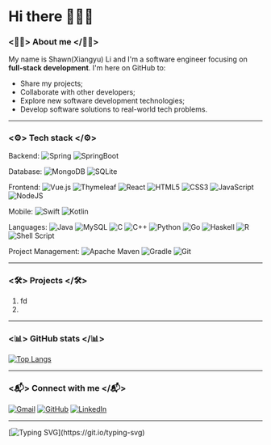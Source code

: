 # Hi there 👋:robot::wave:

### <:climbing_man:> About me </:climbing_man:>
My name is Shawn(Xiangyu) Li and I'm a software engineer focusing on **full-stack development**. I'm here on GitHub to:
- Share my projects;
- Collaborate with other developers;
- Explore new software development technologies;
- Develop software solutions to real-world tech problems.


---

### <:gear:> Tech stack </:gear:>

Backend:
![Spring](https://img.shields.io/badge/spring-%236DB33F.svg?style=for-the-badge&logo=spring&logoColor=white)
![SpringBoot](https://img.shields.io/badge/Spring_Boot-F2F4F9?style=for-the-badge&logo=spring-boot)  

Database: 
![MongoDB](https://img.shields.io/badge/MongoDB-%234ea94b.svg?style=for-the-badge&logo=mongodb&logoColor=white)
![SQLite](https://img.shields.io/badge/sqlite-%2307405e.svg?style=for-the-badge&logo=sqlite&logoColor=white)   

Frontend:
![Vue.js](https://img.shields.io/badge/vuejs-%2335495e.svg?style=for-the-badge&logo=vuedotjs&logoColor=%234FC08D)
![Thymeleaf](https://img.shields.io/badge/Thymeleaf-%23005C0F.svg?style=for-the-badge&logo=Thymeleaf&logoColor=white)
![React](https://img.shields.io/badge/react-%2320232a.svg?style=for-the-badge&logo=react&logoColor=%2361DAFB)
![HTML5](https://img.shields.io/badge/html5-%23E34F26.svg?style=for-the-badge&logo=html5&logoColor=white)
![CSS3](https://img.shields.io/badge/css3-%231572B6.svg?style=for-the-badge&logo=css3&logoColor=white)
![JavaScript](https://img.shields.io/badge/javascript-%23323330.svg?style=for-the-badge&logo=javascript&logoColor=%23F7DF1E)
![NodeJS](https://img.shields.io/badge/node.js-6DA55F?style=for-the-badge&logo=node.js&logoColor=white)  

Mobile:
![Swift](https://img.shields.io/badge/swift-F54A2A?style=for-the-badge&logo=swift&logoColor=white)
![Kotlin](https://img.shields.io/badge/kotlin-%230095D5.svg?style=for-the-badge&logo=kotlin&logoColor=white)

Languages:
![Java](https://img.shields.io/badge/java-%23ED8B00.svg?style=for-the-badge&logo=java&logoColor=white)
![MySQL](https://img.shields.io/badge/mysql-%2300f.svg?style=for-the-badge&logo=mysql&logoColor=white)
![C](https://img.shields.io/badge/c-%2300599C.svg?style=for-the-badge&logo=c&logoColor=white)
![C++](https://img.shields.io/badge/c++-%2300599C.svg?style=for-the-badge&logo=c%2B%2B&logoColor=white)
![Python](https://img.shields.io/badge/python-3670A0?style=for-the-badge&logo=python&logoColor=ffdd54)
![Go](https://img.shields.io/badge/go-%2300ADD8.svg?style=for-the-badge&logo=go&logoColor=white)
![Haskell](https://img.shields.io/badge/Haskell-5e5086?style=for-the-badge&logo=haskell&logoColor=white)
![R](https://img.shields.io/badge/r-%23276DC3.svg?style=for-the-badge&logo=r&logoColor=white)
![Shell Script](https://img.shields.io/badge/shell_script-%23121011.svg?style=for-the-badge&logo=gnu-bash&logoColor=white)  

Project Management:
![Apache Maven](https://img.shields.io/badge/Apache%20Maven-C71A36?style=for-the-badge&logo=Apache%20Maven&logoColor=white)
![Gradle](https://img.shields.io/badge/Gradle-02303A.svg?style=for-the-badge&logo=Gradle&logoColor=white)
![Git](https://img.shields.io/badge/git-%23F05033.svg?style=for-the-badge&logo=git&logoColor=white) 

---

### <:hammer_and_wrench:> Projects </:hammer_and_wrench:>
1. fd
2. 


---

### <:bar_chart:> GitHub stats </:bar_chart:>
<!-- ![Shawn's GitHub stats](https://github-readme-stats.vercel.app/api?username=FlaskofShawn&show_icons=true&theme=radical) -->
[![Top Langs](https://github-readme-stats.vercel.app/api/top-langs/?username=FlaskofShawn&layout=compact&theme=dark)](https://github.com/anuraghazra/github-readme-stats)

---

### <:mailbox_with_mail:> Connect with me </:mailbox_with_mail:>
[![Gmail](https://img.shields.io/badge/uygli@ucdavis.edu-D14836?style=for-the-badge&logo=gmail&logoColor=white)](mailto:uygli@ucdavis.edu)
[![GitHub](https://img.shields.io/badge/github-%23121011.svg?style=for-the-badge&logo=github&logoColor=white)](https://github.com/FlaskofShawn)
[![LinkedIn](https://img.shields.io/badge/linkedin-%230077B5.svg?style=for-the-badge&logo=linkedin&logoColor=white)]()

---

[![Typing SVG](https://readme-typing-svg.herokuapp.com?size=25&center=true&vCenter=true&lines=Thanks+for+visiting.)](https://git.io/typing-svg)















<!--
**FlaskofShawn/FlaskofShawn** is a ✨ _special_ ✨ repository because its `README.md` (this file) appears on your GitHub profile.

Here are some ideas to get you started:

- 🔭 I’m currently working on ...
- 🌱 I’m currently learning ...
- 👯 I’m looking to collaborate on ...
- 🤔 I’m looking for help with ...
- 💬 Ask me about ...
- 📫 How to reach me: ...
- 😄 Pronouns: ...
- ⚡ Fun fact: ...
-->
